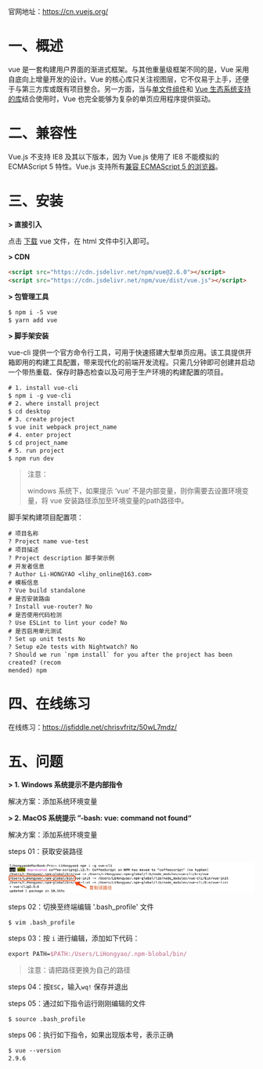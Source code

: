 官网地址：https://cn.vuejs.org/

# 一、概述

vue 是一套构建用户界面的渐进式框架。与其他重量级框架不同的是，Vue 采用自底向上增量开发的设计。Vue 的核心库只关注视图层，它不仅易于上手，还便于与第三方库或既有项目整合。另一方面，当与[单文件组件](https://cn.vuejs.org/v2/guide/single-file-components.html)和 [Vue 生态系统支持的库](https://github.com/vuejs/awesome-vue#libraries--plugins)结合使用时，Vue 也完全能够为复杂的单页应用程序提供驱动。

# 二、兼容性

Vue.js 不支持 IE8 及其以下版本，因为 Vue.js 使用了 IE8 不能模拟的 ECMAScript 5 特性。Vue.js 支持所有[兼容 ECMAScript 5 的浏览器](http://caniuse.com/#feat=es5)。

# 三、安装

**\> 直接引入**

点击 [下载](https://cn.vuejs.org/v2/guide/installation.html)  vue 文件，在 html 文件中引入即可。

**\> CDN**

```html
<script src="https://cdn.jsdelivr.net/npm/vue@2.6.0"></script>
<script src="https://cdn.jsdelivr.net/npm/vue/dist/vue.js"></script>
```

**\> 包管理工具**

```shell
$ npm i -S vue
$ yarn add vue
```

**\> 脚手架安装**

vue-cli 提供一个官方命令行工具，可用于快速搭建大型单页应用。该工具提供开箱即用的构建工具配置，带来现代化的前端开发流程。只需几分钟即可创建并启动一个带热重载、保存时静态检查以及可用于生产环境的构建配置的项目。

```shell
# 1. install vue-cli
$ npm i -g vue-cli 
# 2. where install project
$ cd desktop
# 3. create project
$ vue init webpack project_name
# 4. enter project
$ cd project_name
# 5. run project
$ npm run dev
```

> 注意：
>
> windows 系统下，如果提示 ‘vue’ 不是内部变量，则你需要去设置环境变量，将 vue 安装路径添加至环境变量的path路径中。

脚手架构建项目配置项：

```shell
# 项目名称
? Project name vue-test  
# 项目描述
? Project description 脚手架示例 
# 开发者信息
? Author Li-HONGYAO <lihy_online@163.com>
# 模板信息
? Vue build standalone
# 是否安装路由
? Install vue-router? No
# 是否使用代码检测
? Use ESLint to lint your code? No
# 是否启用单元测试
? Set up unit tests No
? Setup e2e tests with Nightwatch? No
? Should we run `npm install` for you after the project has been created? (recom
mended) npm
```

# 四、在线练习

在线练习：https://jsfiddle.net/chrisvfritz/50wL7mdz/

# 五、问题

**\> 1. Windows 系统提示不是内部指令**

解决方案：添加系统环境变量

**\> 2. MacOS 系统提示 ”-bash: vue: command not found“**

解决方案：添加系统环境变量

steps 01：获取安装路径

![](IMGS/vue-i-question-solve-1.jpg)

steps 02：切换至终端编辑 '.bash_profile' 文件

```shell
$ vim .bash_profile
```

steps 03：按 `i` 进行编辑，添加如下代码：

```tex
export PATH=$PATH:/Users/LiHongyao/.npm-blobal/bin/
```

> 注意：请把路径更换为自己的路径

steps 04：按`ESC`，输入`wq!` 保存并退出

steps 05：通过如下指令运行刚刚编辑的文件

```shell
$ source .bash_profile
```

steps 06：执行如下指令，如果出现版本号，表示正确

```shell
$ vue --version
2.9.6
```

























